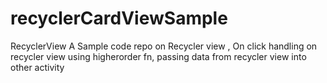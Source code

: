 # recyclerCardViewSample
RecyclerView A Sample code repo on Recycler view , On click handling on recycler view using
higherorder fn, passing data from recycler view into other activity

